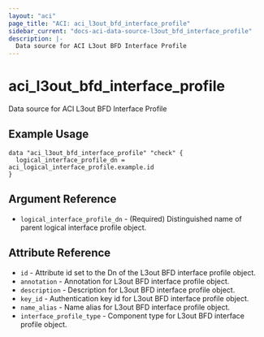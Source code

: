 ```yaml
---
layout: "aci"
page_title: "ACI: aci_l3out_bfd_interface_profile"
sidebar_current: "docs-aci-data-source-l3out_bfd_interface_profile"
description: |-
  Data source for ACI L3out BFD Interface Profile
---
```


# aci_l3out_bfd_interface_profile

Data source for ACI L3out BFD Interface Profile

## Example Usage

```hcl
data "aci_l3out_bfd_interface_profile" "check" {
  logical_interface_profile_dn = aci_logical_interface_profile.example.id
}
```

## Argument Reference

- `logical_interface_profile_dn` - (Required) Distinguished name of parent logical interface profile object.

## Attribute Reference

- `id` - Attribute id set to the Dn of the L3out BFD interface profile object.
- `annotation` - Annotation for L3out BFD interface profile object.
- `description` - Description for L3out BFD interface profile object.
- `key_id` - Authentication key id for L3out BFD interface profile object.
- `name_alias` - Name alias for L3out BFD interface profile object.
- `interface_profile_type` - Component type for L3out BFD interface profile object.
